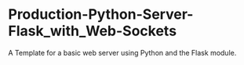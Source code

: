 # Production-Python-Server-Flask_with_Web-Sockets
A Template for a basic web server using Python and the Flask module.

